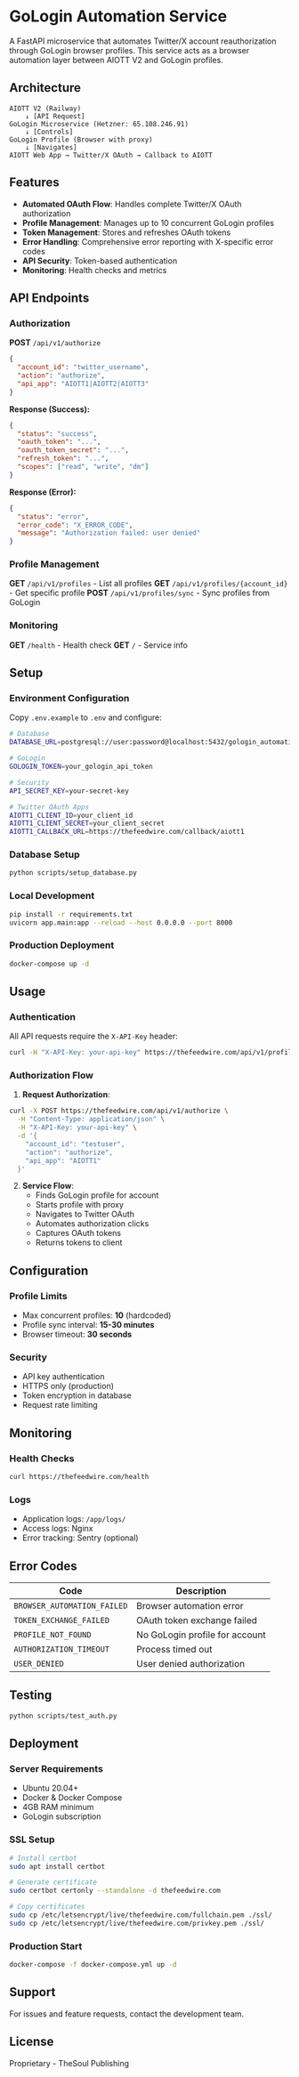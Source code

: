 # GoLogin Automation Service

A FastAPI microservice that automates Twitter/X account reauthorization through GoLogin browser profiles. This service acts as a browser automation layer between AIOTT V2 and GoLogin profiles.

## Architecture

```
AIOTT V2 (Railway)
    ↓ [API Request]
GoLogin Microservice (Hetzner: 65.108.246.91)
    ↓ [Controls]
GoLogin Profile (Browser with proxy)
    ↓ [Navigates]
AIOTT Web App → Twitter/X OAuth → Callback to AIOTT
```

## Features

- **Automated OAuth Flow**: Handles complete Twitter/X OAuth authorization
- **Profile Management**: Manages up to 10 concurrent GoLogin profiles
- **Token Management**: Stores and refreshes OAuth tokens
- **Error Handling**: Comprehensive error reporting with X-specific error codes
- **API Security**: Token-based authentication
- **Monitoring**: Health checks and metrics

## API Endpoints

### Authorization

**POST** `/api/v1/authorize`

```json
{
  "account_id": "twitter_username",
  "action": "authorize",
  "api_app": "AIOTT1|AIOTT2|AIOTT3"
}
```

**Response (Success):**
```json
{
  "status": "success",
  "oauth_token": "...",
  "oauth_token_secret": "...",
  "refresh_token": "...",
  "scopes": ["read", "write", "dm"]
}
```

**Response (Error):**
```json
{
  "status": "error",
  "error_code": "X_ERROR_CODE",
  "message": "Authorization failed: user denied"
}
```

### Profile Management

**GET** `/api/v1/profiles` - List all profiles
**GET** `/api/v1/profiles/{account_id}` - Get specific profile
**POST** `/api/v1/profiles/sync` - Sync profiles from GoLogin

### Monitoring

**GET** `/health` - Health check
**GET** `/` - Service info

## Setup

### Environment Configuration

Copy `.env.example` to `.env` and configure:

```bash
# Database
DATABASE_URL=postgresql://user:password@localhost:5432/gologin_automation

# GoLogin
GOLOGIN_TOKEN=your_gologin_api_token

# Security
API_SECRET_KEY=your-secret-key

# Twitter OAuth Apps
AIOTT1_CLIENT_ID=your_client_id
AIOTT1_CLIENT_SECRET=your_client_secret
AIOTT1_CALLBACK_URL=https://thefeedwire.com/callback/aiott1
```

### Database Setup

```bash
python scripts/setup_database.py
```

### Local Development

```bash
pip install -r requirements.txt
uvicorn app.main:app --reload --host 0.0.0.0 --port 8000
```

### Production Deployment

```bash
docker-compose up -d
```

## Usage

### Authentication

All API requests require the `X-API-Key` header:

```bash
curl -H "X-API-Key: your-api-key" https://thefeedwire.com/api/v1/profiles
```

### Authorization Flow

1. **Request Authorization**:
```bash
curl -X POST https://thefeedwire.com/api/v1/authorize \
  -H "Content-Type: application/json" \
  -H "X-API-Key: your-api-key" \
  -d '{
    "account_id": "testuser",
    "action": "authorize",
    "api_app": "AIOTT1"
  }'
```

2. **Service Flow**:
   - Finds GoLogin profile for account
   - Starts profile with proxy
   - Navigates to Twitter OAuth
   - Automates authorization clicks
   - Captures OAuth tokens
   - Returns tokens to client

## Configuration

### Profile Limits
- Max concurrent profiles: **10** (hardcoded)
- Profile sync interval: **15-30 minutes**
- Browser timeout: **30 seconds**

### Security
- API key authentication
- HTTPS only (production)
- Token encryption in database
- Request rate limiting

## Monitoring

### Health Checks
```bash
curl https://thefeedwire.com/health
```

### Logs
- Application logs: `/app/logs/`
- Access logs: Nginx
- Error tracking: Sentry (optional)

## Error Codes

| Code | Description |
|------|-------------|
| `BROWSER_AUTOMATION_FAILED` | Browser automation error |
| `TOKEN_EXCHANGE_FAILED` | OAuth token exchange failed |
| `PROFILE_NOT_FOUND` | No GoLogin profile for account |
| `AUTHORIZATION_TIMEOUT` | Process timed out |
| `USER_DENIED` | User denied authorization |

## Testing

```bash
python scripts/test_auth.py
```

## Deployment

### Server Requirements
- Ubuntu 20.04+
- Docker & Docker Compose
- 4GB RAM minimum
- GoLogin subscription

### SSL Setup
```bash
# Install certbot
sudo apt install certbot

# Generate certificate
sudo certbot certonly --standalone -d thefeedwire.com

# Copy certificates
sudo cp /etc/letsencrypt/live/thefeedwire.com/fullchain.pem ./ssl/
sudo cp /etc/letsencrypt/live/thefeedwire.com/privkey.pem ./ssl/
```

### Production Start
```bash
docker-compose -f docker-compose.yml up -d
```

## Support

For issues and feature requests, contact the development team.

## License

Proprietary - TheSoul Publishing